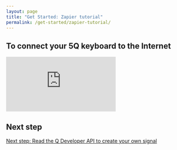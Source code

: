 ```yaml
---
layout: page
title: "Get Started: Zapier tutorial"
permalink: /get-started/zapier-tutorial/
---
```


## To connect your 5Q keyboard to the Internet

<div class="embed-container"><iframe src="https://www.youtube.com/embed/HOjopM_BELg?rel=0" frameborder="0" allowfullscreen></iframe></div>

## Next step

[Next step: Read the Q Developer API to create your own signal](/q-api-doc/)